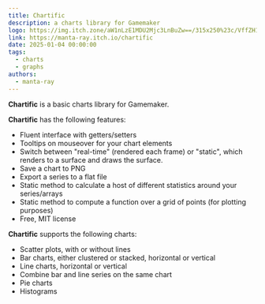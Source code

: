 ```yaml
---
title: Chartific
description: a charts library for Gamemaker
logo: https://img.itch.zone/aW1nLzE1MDU2Mjc3LnBuZw==/315x250%23c/VffZH1.png
link: https://manta-ray.itch.io/chartific
date: 2025-01-04 00:00:00
tags:
  - charts
  - graphs
authors:
  - manta-ray
---
```


**Chartific** is a basic charts library for Gamemaker.

**Chartific** has the following features:

* Fluent interface with getters/setters
* Tooltips on mouseover for your chart elements
* Switch between "real-time" (rendered each frame) or "static", which renders to a surface and draws the surface.
* Save a chart to PNG
* Export a series to a flat file
* Static method to calculate a host of different statistics around your series/arrays
* Static method to compute a function over a grid of points (for plotting purposes)
* Free, MIT license

**Chartific** supports the following charts:

* Scatter plots, with or without lines
* Bar charts, either clustered or stacked, horizontal or vertical
* Line charts, horizontal or vertical
* Combine bar and line series on the same chart
* Pie charts
* Histograms